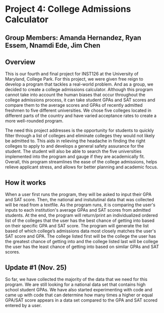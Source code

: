 # Project 4: College Admissions Calculator
## Group Members: Amanda Hernandez, Ryan Essem, Nnamdi Ede, Jim Chen
## Overview

This is our fourth and final project for INST126 at the University of Maryland, College Park. For this project, we were given free reign to develop a program that tackles a real-world problem. And as a group, we decided to create a college admissions calculator. Although this program cannot take into account the human biases that occur throughout the college admissions process, it can take student GPAs and SAT scores and compare them to the average scores and GPAs of recently admitted freshmen to five different universities. We chose five colleges located in different parts of the country and have varied acceptance rates to create a more well-rounded program. 

The need this project addresses is the opportunity for students to quickly filter through a list of colleges and eliminate colleges they would not likely be admitted to. This aids in relieving the headache in finding the right colleges to apply to and develops a general safety assurance for the student. The student will also be able to search the five universities implemented into the program and gauge if they are academically fit. Overall, this program streamlines the ease of the college admissions, helps relieve applicant stress, and allows for better planning and academic focus. 

## How it works

When a user first runs the program, they will be asked to input their GPA and SAT score. Then, the national and instututinal data that was collected will be read from a textfile. As the program runs, it is comparing the user's inputs to each institution's average GPAs and SAT scores from admitted students. At the end, the program will return/print an individualized ordered list of the colleges that the user has the best chance of getting into based on their specific GPA and SAT score. The program will generate the list based of which college’s admissions data most closely matches the user's SAT score and GPA. The college listed first will be the college the user has the greatest chance of getting into and the college listed last will be college the user has the least chance of getting into based on similar GPAs and SAT scores. 

## Update #1 (Nov. 25)
So far, we have collected the majority of the data that we need for this program. We are still looking for a national data set that contains high school student GPAs. We have also started experimenting with code and came up with code that can determine how many times a higher or equal GPA/SAT score appears in a data set compared to the GPA and SAT scored entered by a user.
